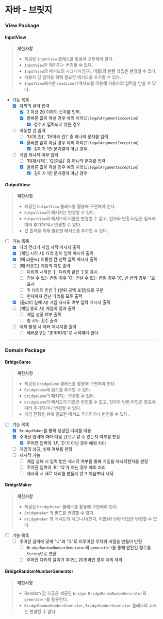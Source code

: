 # 자바 - 브릿지

### View Package
#### InputView
> **제한사항**
>+ 제공된 `InputView` 클래스를 활용해 구현해야 한다.
>+ `InputView`와 패키지는 변경할 수 있다.
>+ `InputView`의 메서드의 시그니처(인자, 이름)와 반환 타입은 변경할 수 있다.
>+ 사용자 값 입력을 위해 필요한 메서드를 추가할 수 있다.
>+ `InputView`에서만 `readLine()`메서드를 이용해 사용자의 입력을 받을 수 있다.

+ 기능 목록
  + [X] 다리의 길이 입력
    + [X] 3 이상 20 이하의 숫자를 입력.
    + [X] 올바른 값이 아닐 경우 예외 처리(`IllegalArgumentException`)
      + [X] 정수가 입력되지 않은 경우
  + [ ] 이동할 칸 입력
    + [ ] 'U(위 칸)', 'D(아래 칸)' 중 하나의 문자를 입력
    + [X] 올바른 값이 아닐 경우 예외 처리(`IllegalArgumentException`)
      + [X] 길이가 1인 문자열이 아닌 경우
  + [ ] 게임 재시작 여부 입력
    + [ ] 'R(재시작)', 'Q(종료)' 중 하나의 문자를 입력
    + [X] 올바른 값이 아닐 경우 예외 처리(`IllegalArgumentException`)
      + [X] 길이가 1인 문자열이 아닌 경우

#### OutputView
> **제한사항**
>+ 제공된 `OutputView` 클래스를 활용해 구현해야 한다.
>+ `OutputView`의 패키지는 변경할 수 있다.
>+ `OutputView`의 메서드의 이름은 변경할 수 없고, 인자와 반환 타입은 필요에 따라 추가하거나 변경할 수 있다.
>+ 값 출력을 위해 필요한 메서드를 추가할 수 있다.

+ [ ] 기능 목록 
  + [X] 다리 건너기 게임 시작 메시지 출력
  + [X] (게임 시작 시) 다리 길이 입력 메시지 출력
  + [X] (매 라운드) 이동할 칸 선택 입력 메시지 출력
  + [ ] (매 라운드) 게임의 지도 출력 
    + [ ] 다리의 시작은 '[', 다리의 끝은 ']'로 표시 
    + [ ] 건널 수 있는 칸일 경우 'O', 건널 수 없는 칸일 경우 'X', 빈 칸의 경우 ' '로 표시
    + [ ] 각 다리의 칸은 '|'(앞뒤 공백 포함)으로 구분 
    + [ ] 현재까지 건넌 다리를 모두 출력
  + [X] (클리어 실패 시) 게임 재시도 여부 입력 메시지 출력
  + [ ] (게임 종료 시) 게임의 결과 출력
    + [ ] 게임 성공 여부 출력
    + [ ] 총 시도 횟수 출력
  + [ ] 예외 발생 시 에러 메시지를 출력
    + [ ] 에러문구는 "[ERROR]"로 시작해야 한다.
- - -

### Domain Package
#### BridgeGame
> **제한사항**
>+ 제공된 `BridgeGame` 클래스를 활용해 구현해야 한다.
>+ `BridgeGame`에 필드를 추가할 수 있다.
>+ `BridgeGame`의 패키지는 변경할 수 있다.
>+ `BridgeGame`의 메서드의 이름은 변경할 수 없고, 인자와 반환 타입은 필요에 따라 추가하거나 변경할 수 있다.
>+ 게임 진행을 위해 필요한 메서드 추가하거나 변경할 수 있다.

+ [ ] 기능 목록 
  + [X] `BridgeMaker`를 통해 생성된 다리를 이용
  + [X] 주어진 입력에 따라 다음 칸으로 갈 수 있는지 여부를 판정
    + [X] 주어진 입력이 'U', 'D'가 아닌 경우 예외 처리
  + [ ] 게임의 성공, 실패 여부를 판정
  + [ ] 재시작 기능
    + [ ] 게임 실패 시 입력 받은 재시작 여부를 통해 게임을 재시작할지를 판정
    + [ ] 주어진 입력이 'R', 'Q'가 아닌 경우 예외 처리
    + [ ] 재시작 시 새로 다리를 만들지 않고 처음부터 시작.

#### BridgeMaker
> **제한사항**
>+ 제공된 `BridgeMaker` 클래스를 활용해 구현해야 한다.
>+ `BridgeMaker` 의 필드를 변경할 수 없다.
>+ `BridgeMaker` 의 메서드의 시그니처(인자, 이름)와 반환 타입은 변경할 수 없다.

+ [ ] 기능 목록
  + [ ] 주어진 길이에 맞게 "U"와 "D"로 이루어진 무작위 배열을 만들어 반환
    + [ ] `BridgeRandomNumberGenerator`의 `generate()`를 통해 반환된 정수를 `String`으로 변환
    + [ ] 주어진 다리의 길이가 3미만, 20초과인 경우 예외 처리

#### BridgeRandomNumberGenerator
> **제한사항**
>+ Random 값 추출은 제공된 `bridge.BridgeRanomNumbeGenerator`의 `generate()`를 활용한다.
>+ `BridgeRandomNumberGenerator`, `BridgeNumberGenerator` 클래스의 코드는 변경할 수 없다.